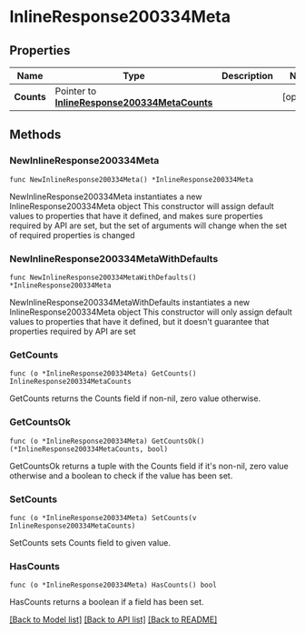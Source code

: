 # InlineResponse200334Meta

## Properties

Name | Type | Description | Notes
------------ | ------------- | ------------- | -------------
**Counts** | Pointer to [**InlineResponse200334MetaCounts**](InlineResponse200334MetaCounts.md) |  | [optional] 

## Methods

### NewInlineResponse200334Meta

`func NewInlineResponse200334Meta() *InlineResponse200334Meta`

NewInlineResponse200334Meta instantiates a new InlineResponse200334Meta object
This constructor will assign default values to properties that have it defined,
and makes sure properties required by API are set, but the set of arguments
will change when the set of required properties is changed

### NewInlineResponse200334MetaWithDefaults

`func NewInlineResponse200334MetaWithDefaults() *InlineResponse200334Meta`

NewInlineResponse200334MetaWithDefaults instantiates a new InlineResponse200334Meta object
This constructor will only assign default values to properties that have it defined,
but it doesn't guarantee that properties required by API are set

### GetCounts

`func (o *InlineResponse200334Meta) GetCounts() InlineResponse200334MetaCounts`

GetCounts returns the Counts field if non-nil, zero value otherwise.

### GetCountsOk

`func (o *InlineResponse200334Meta) GetCountsOk() (*InlineResponse200334MetaCounts, bool)`

GetCountsOk returns a tuple with the Counts field if it's non-nil, zero value otherwise
and a boolean to check if the value has been set.

### SetCounts

`func (o *InlineResponse200334Meta) SetCounts(v InlineResponse200334MetaCounts)`

SetCounts sets Counts field to given value.

### HasCounts

`func (o *InlineResponse200334Meta) HasCounts() bool`

HasCounts returns a boolean if a field has been set.


[[Back to Model list]](../README.md#documentation-for-models) [[Back to API list]](../README.md#documentation-for-api-endpoints) [[Back to README]](../README.md)


